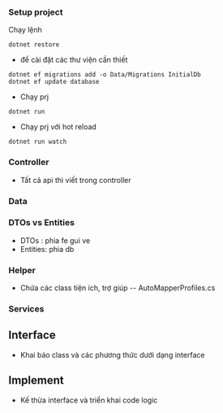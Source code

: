 ### Setup project

Chạy lệnh

```
dotnet restore
```

-   để cài đặt các thư viện cần thiết

```
dotnet ef migrations add -o Data/Migrations InitialDb
dotnet ef update database
```

-   Chạy prj

```
dotnet run
```

-   Chạy prj với hot reload

```
dotnet run watch
```

### Controller

-   Tất cả api thì viết trong controller

### Data

### DTOs vs Entities

-   DTOs : phia fe gui ve
-   Entities: phia db

### Helper

-   Chứa các class tiện ích, trợ giúp
    -- AutoMapperProfiles.cs

### Services

## Interface

-   Khai báo class và các phương thức dưới dạng interface

## Implement

-   Kế thừa interface và triển khai code logic
